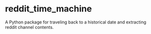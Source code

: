 # reddit_time_machine
A Python package for traveling back to a historical date and extracting reddit channel contents.
